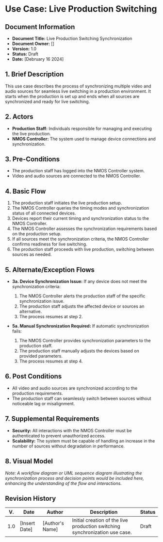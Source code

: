 # Use Case: Live Production Switching

## Document Information

- **Document Title:** Live Production Switching Synchronization
- **Document Owner:** []
- **Version:** 1.0
- **Status:** Draft
- **Date:** [Debruary 16 2024]

## 1. Brief Description

This use case describes the process of synchronizing multiple video and audio sources for seamless live switching in a production environment. It starts when the production is set up and ends when all sources are synchronized and ready for live switching.  

## 2. Actors

- **Production Staff:** Individuals responsible for managing and executing the live production.
- **NMOS Controller:** The system used to manage device connections and synchronization.

## 3. Pre-Conditions

- The production staff has logged into the NMOS Controller system.
- Video and audio sources are connected to the NMOS Controller.

## 4. Basic Flow

1. The production staff initiates the live production setup.
2. The NMOS Controller queries the timing modes and synchronization status of all connected devices.
3. Devices report their current timing and synchronization status to the NMOS Controller.
4. The NMOS Controller assesses the synchronization requirements based on the production setup.
5. If all sources meet the synchronization criteria, the NMOS Controller confirms readiness for live switching.
6. The production staff proceeds with live production, switching between sources as needed.

## 5. Alternate/Exception Flows

- **3a. Device Synchronization Issue:** If any device does not meet the synchronization criteria:
    1. The NMOS Controller alerts the production staff of the specific synchronization issue.
    2. The production staff adjusts the affected device or sources an alternative.
    3. The process resumes at step 2.

- **5a. Manual Synchronization Required:** If automatic synchronization fails:
    1. The NMOS Controller provides synchronization parameters to the production staff.
    2. The production staff manually adjusts the devices based on provided parameters.
    3. The process resumes at step 4.

## 6. Post Conditions

- All video and audio sources are synchronized according to the production requirements.
- The production staff can seamlessly switch between sources without noticeable lag or misalignment.

## 7. Supplemental Requirements

- **Security:** All interactions with the NMOS Controller must be authenticated to prevent unauthorized access.
- **Scalability:** The system must be capable of handling an increase in the number of sources without degradation in performance.

## 8. Visual Model

*Note: A workflow diagram or UML sequence diagram illustrating the synchronization process and decision points would be included here, enhancing the understanding of the flow and interactions.*

## Revision History

| V. | Date | Author | Description | Status |
|---|---|---|---|---|
| 1.0 | [Insert Date] | [Author's Name] | Initial creation of the live production switching synchronization use case. | Draft |
